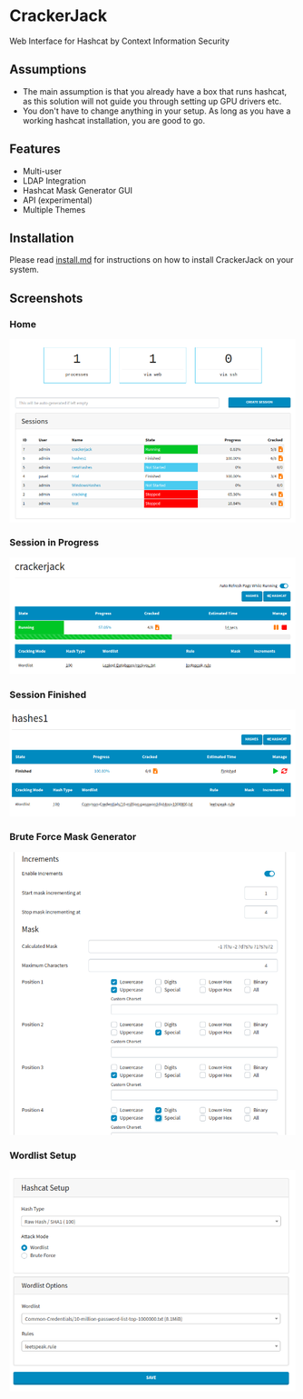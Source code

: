 # CrackerJack

Web Interface for Hashcat by Context Information Security

## Assumptions

* The main assumption is that you already have a box that runs hashcat, as this solution will not guide you through setting up GPU drivers etc.
* You don't have to change anything in your setup. As long as you have a working hashcat installation, you are good to go.

## Features

* Multi-user
* LDAP Integration
* Hashcat Mask Generator GUI
* API (experimental)
* Multiple Themes

## Installation

Please read [install.md](install.md) for instructions on how to install CrackerJack on your system.

## Screenshots

### Home

![](screenshots/home.png)

### Session in Progress

![](screenshots/session.png)

### Session Finished

![](screenshots/finished.png)

### Brute Force Mask Generator

![](screenshots/mask_generator.png)

### Wordlist Setup

![](screenshots/wordlist_setup.png)